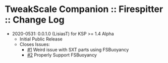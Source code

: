 # TweakScale Companion :: Firespitter :: Change Log

* 2020-0531: 0.0.1.0 (LisiasT) for KSP >= 1.4 Alpha
	+ Initial Public Release
	+ Closes Issues:
		- [#1](https://github.com/net-lisias-ksp/TweakScaleCompantion_FS/issues/1) Weird issue with SXT parts using FSBuoyancy
		- [#2](https://github.com/net-lisias-ksp/TweakScaleCompantion_FS/issues/2) Properly Support FSBuoyancy
